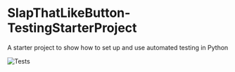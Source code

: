 # SlapThatLikeButton-TestingStarterProject
A starter project to show how to set up and use automated testing in Python

![Tests](https://github.com/mCodingLLC/SlapThatLikeButton-TestingStarterProject/actions/workflows/tests.yml/badge.svg)
